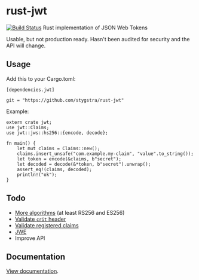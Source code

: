 rust-jwt
========

[![Build Status](https://travis-ci.org/stygstra/rust-jwt.svg?branch=master)](https://travis-ci.org/stygstra/rust-jwt)
Rust implementation of JSON Web Tokens

Usable, but not production ready. Hasn't been audited for security and
the API will change.

Usage
-----

Add this to your Cargo.toml:

    [dependencies.jwt]

    git = "https://github.com/stygstra/rust-jwt"

Example:

    extern crate jwt;
    use jwt::Claims;
    use jwt::jws::hs256::{encode, decode};

    fn main() {
        let mut claims = Claims::new();
        claims.insert_unsafe("com.example.my-claim", "value".to_string());
        let token = encode(&claims, b"secret");
        let decoded = decode(&*token, b"secret").unwrap();
        assert_eq!(claims, decoded);
        println!("ok");
    }

Todo
----

-   [More algorithms](https://tools.ietf.org/html/draft-ietf-jose-json-web-algorithms-36#section-3.1) (at least RS256 and ES256)
-   [Validate `crit` header](https://tools.ietf.org/html/draft-ietf-jose-json-web-signature-36#section-4.1.11)
-   [Validate registered claims](https://tools.ietf.org/html/draft-ietf-oauth-json-web-token-30#section-4.1)
-   [JWE](https://tools.ietf.org/html/draft-ietf-jose-json-web-encryption-36)
-   Improve API

Documentation
-------------

[View documentation](http://www.rust-ci.org/stygstra/rust-jwt/doc/jwt/).
